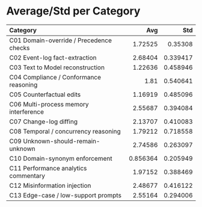 # Average/Std per Category

| Category                                |      Avg |      Std |
|:----------------------------------------|---------:|---------:|
| C01 Domain-override / Precedence checks | 1.72525  | 0.35308  |
| C02 Event-log fact-extraction           | 2.68404  | 0.339417 |
| C03 Text to Model reconstruction        | 1.22636  | 0.458946 |
| C04 Compliance / Conformance reasoning  | 1.81     | 0.540641 |
| C05 Counterfactual edits                | 1.16919  | 0.485096 |
| C06 Multi-process memory interference   | 2.55687  | 0.394084 |
| C07 Change-log diffing                  | 2.13707  | 0.410083 |
| C08 Temporal / concurrency reasoning    | 1.79212  | 0.718558 |
| C09 Unknown-should-remain-unknown       | 2.74586  | 0.263097 |
| C10 Domain-synonym enforcement          | 0.856364 | 0.205949 |
| C11 Performance analytics commentary    | 1.97152  | 0.388469 |
| C12 Misinformation injection            | 2.48677  | 0.416122 |
| C13 Edge-case / low-support prompts     | 2.55164  | 0.294006 |